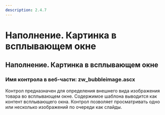 ```yaml
---
description: 2.4.7
---
```


# Наполнение. Картинка в всплывающем окне

## Наполнение. Картинка в всплывающем окне

### Имя контрола в веб-части: zw\_bubbleimage.ascx

Контрол предназначен для определения внешнего вида изображения товара во всплывающем окне. Содержимое шаблона выводится как контент всплывающего окна. Контрол позволяет просматривать одно или несколько изображений по очереди как слайды.


